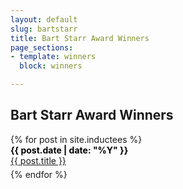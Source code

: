 ```yaml
---
layout: default
slug: bartstarr
title: Bart Starr Award Winners
page_sections:
- template: winners
  block: winners

---
```

<div class="container">
<h2>Bart Starr Award Winners</h2>
{% for post in site.inductees %}
<div class="team-entry" style=" margin-bottom: 5px;">
<a class="team-pos" style="color: #000; font-weight: bold;">{{ post.date | date: "%Y" }}</a><br /><a class="team-title" style="text-decoration: underline; width: 100%" href="{{ site.baseurl }}{{ post.url | replace: '.html', '' }}">{{ post.title }}</a>
</div>
{% endfor %}
</div>